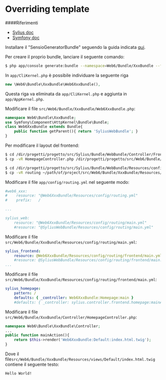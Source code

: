 Overriding template
====

####Riferimenti
- [Sylius doc](http://docs.sylius.org/en/latest/bundles/general/overriding_controllers.html?highlight=overriding)
- [Symfony doc](http://symfony.com/it/doc/current/cookbook/bundles/inheritance.html)

Installare il "SensioGeneratorBundle" seguendo la guida indicata [qui](https://github.com/web6info/Sylius/blob/master/install-generator-bundle.md#installare-sensiogeneratorbundle-su-sylius).

Per creare il proprio bundle, lanciare il seguente comando:
```bash
$ php app/console generate:bundle --namespace=Web6/Bundle/XxxBundle --format=yml
```
In `app/CliKernel.php` è possibile individuare la seguente riga
```php
new \Web6\Bundle\XxxBundle\Web6XxxBundle(),
```
Questa riga va eliminata da `app/CliKernel.php` e aggiunta in `app/AppKernel.php`.


Modificare il file `src/Web6/Bundle/XxxBundle/Web6XxxBundle.php`:
```php
namespace Web6\Bundle\XxxBundle;
use Symfony\Component\HttpKernel\Bundle\Bundle;
class Web6XxxBundle extends Bundle{
    public function getParent(){ return 'SyliusWebBundle'; }
}
```

Per modificare il layout del frontend:

```bash
$ cd /dir/progetti/progetto/src/Sylius/Bundle/WebBundle/Controller/Frontend
$ cp -vR HomepageController.php /dir/progetti/progetto/src/Web6/Bundle/XxxBundle/Controller

$ cd /dir/progetti/progetto/src/Sylius/Bundle/WebBundle/Resources/config
$ cp -vR routing ~/path/of/project/src/Web6/Bundle/XxxBundle/Resources/config
```

Modificare il file `app/config/routing.yml` nel seguente modo:
```yaml
#web6_xxx:
#    resource: "@Web6XxxBundle/Resources/config/routing.yml"
#    prefix:   /

...

sylius_web:
    resource: "@Web6XxxBundle/Resources/config/routing/main.yml"
    #resource: "@SyliusWebBundle/Resources/config/routing/main.yml"
```

Modificare il file `src/Web6/Bundle/XxxBundle/Resources/config/routing/main.yml`:
```yaml
sylius_frontend:
    resource: @Web6XxxBundle/Resources/config/routing/frontend/main.yml
    #resource: @SyliusWebBundle/Resources/config/routing/frontend/main.yml
...
```

Modificare il file `src/Web6/Bundle/XxxBundle/Resources/config/routing/frontend/main.yml`:
```yaml
sylius_homepage:
    pattern: /
    defaults: { _controller: Web6XxxBundle:Homepage:main }
    #defaults: { _controller: sylius.controller.frontend.homepage:mainAction }
```
Modificare il file `src/Web6/Bundle/XxxBundle/Controller/HomepageController.php`:
```php
namespace Web6\Bundle\XxxBundle\Controller;
...
public function mainAction(){
	return $this->render('Web6XxxBundle:Default:index.html.twig');
}
```
Dove il file`src/Web6/Bundle/XxxBundle/Resources/views/Default/index.html.twig` contiene il seguente testo:
```html
Hello World!
```
